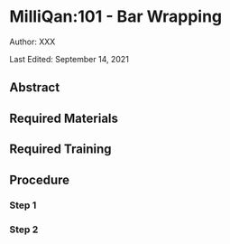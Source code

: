 # MilliQan:101 - Bar Wrapping

Author: XXX

Last Edited: September 14, 2021

## Abstract

## Required Materials

## Required Training

## Procedure

### Step 1

### Step 2
